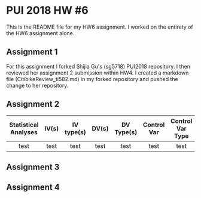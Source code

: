 # PUI 2018 HW #6

This is the README file for my HW6 assignment. I worked on the entirety of the HW6 assignment alone.

## Assignment 1

For this assignment I forked Shijia Gu's (sg5718) PUI2018 repository. I then reviewed her assignment 2 submission within HW4. I created a markdown file (CitibikeReview_ti582.md) in my forked repository and pushed the change to her repository.

## Assignment 2

| **Statistical Analyses**	|  **IV(s)**  |  **IV type(s)** |  **DV(s)**  |  **DV Type(s)**  |  **Control Var** | **Control Var Type**  | **Question to be answered** | **_H0_** | **alpha** | **Link to paper**|
|:-----------------------------:|:-----------:|:---------------:|:-----------:|:----------------:|:----------------:|:---------------------:|:---------------------------:|:--------:|:---------:|:----------------:|
|test                           |test         |test             |test         |test              |test              |test                   |test                         |test      |test       |test              | 

## Assignment 3

## Assignment 4
